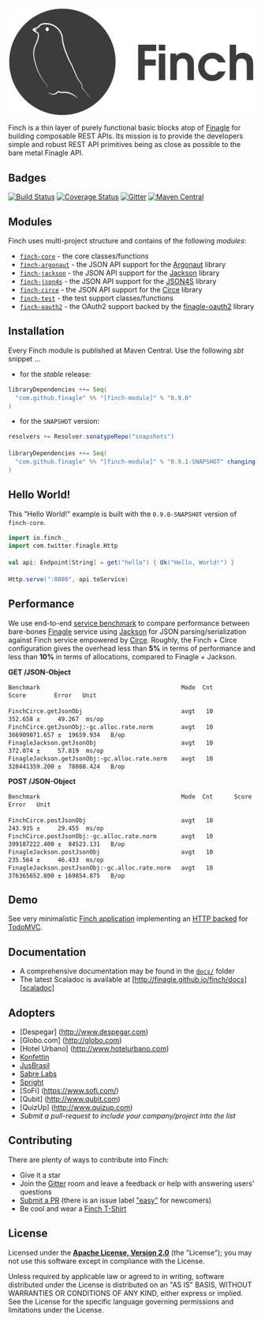 <p align="center">
  <img src="https://raw.githubusercontent.com/finagle/finch/master/finch-logo.png" width="500px" />
</p>

Finch is a thin layer of purely functional basic blocks atop of [Finagle][finagle] for
building composable REST APIs. Its mission is to provide the developers simple and robust REST API primitives being as
close as possible to the bare metal Finagle API.

Badges
------
[![Build Status](https://img.shields.io/travis/finagle/finch/master.svg)](https://travis-ci.org/finagle/finch)
[![Coverage Status](https://img.shields.io/codecov/c/github/finagle/finch/master.svg)](https://codecov.io/github/finagle/finch)
[![Gitter](https://img.shields.io/badge/gitter-join%20chat-green.svg)](https://gitter.im/finagle/finch?utm_source=badge&utm_medium=badge&utm_campaign=pr-badge&utm_content=badge)
[![Maven Central](https://img.shields.io/maven-central/v/com.github.finagle/finch_2.11.svg)](https://maven-badges.herokuapp.com/maven-central/com.github.finagle/finch_2.11)

Modules
-------
Finch uses multi-project structure and contains of the following _modules_:

* [`finch-core`](core) - the core classes/functions
* [`finch-argonaut`](argonaut) - the JSON API support for the [Argonaut][argonaut] library
* [`finch-jackson`](jackson) - the JSON API support for the [Jackson][jackson] library
* [`finch-json4s`](json4s) - the JSON API support for the [JSON4S][json4s] library
* [`finch-circe`](circe) - the JSON API support for the [Circe][circe] library
* [`finch-test`](test) - the test support classes/functions
* [`finch-oauth2`](oauth2) - the OAuth2 support backed by the [finagle-oauth2][finagle-oauth2] library

Installation
------------
Every Finch module is published at Maven Central. Use the following _sbt_ snippet ...

* for the _stable_ release:

```scala
libraryDependencies ++= Seq(
  "com.github.finagle" %% "[finch-module]" % "0.9.0"
)
```

* for the `SNAPSHOT` version:

```scala
resolvers += Resolver.sonatypeRepo("snapshots")

libraryDependencies ++= Seq(
  "com.github.finagle" %% "[finch-module]" % "0.9.1-SNAPSHOT" changing()
)
```

Hello World!
------------
This "Hello World!" example is built with the `0.9.0-SNAPSHOT` version of `finch-core`.

```scala
import io.finch._
import com.twitter.finagle.Http

val api: Endpoint[String] = get("hello") { Ok("Hello, World!") }

Http.serve(":8080", api.toService)
```

Performance
-----------

We use end-to-end [service benchmark][service-benchmark] to compare performance between bare-bones
[Finagle][finagle] service using [Jackson][jackson] for JSON parsing/serialization against Finch service
empowered by [Circe][circe]. Roughly, the Finch + Circe configuration gives the overhead less than
**5%** in terms of performance and less than **10%** in terms of allocations, compared to Finagle +
Jackson.

**GET /JSON-Object**

```
Benchmark                                        Mode  Cnt          Score        Error   Unit

FinchCirce.getJsonObj                            avgt   10        352.658 ±     49.267  ms/op
FinchCirce.getJsonObj:·gc.alloc.rate.norm        avgt   10  366909071.657 ±  19659.934   B/op
FinagleJackson.getJsonObj                        avgt   10        372.074 ±     57.819  ms/op
FinagleJackson.getJsonObj:·gc.alloc.rate.norm    avgt   10  328441359.200 ±  78088.424   B/op
```

**POST /JSON-Object**
```
Benchmark                                        Mode  Cnt      Score            Error   Unit

FinchCirce.postJsonObj                           avgt   10        243.935 ±     29.455  ms/op
FinchCirce.postJsonObj:·gc.alloc.rate.norm       avgt   10  399187222.400 ±  84523.131   B/op
FinagleJackson.postJsonObj                       avgt   10        235.564 ±     46.433  ms/op
FinagleJackson.postJsonObj:·gc.alloc.rate.norm   avgt   10  376365652.800 ± 169854.875   B/op
```

Demo
----
See very minimalistic [Finch application][todo] implementing an [HTTP backed][todobackend] for [TodoMVC][todomvc].

Documentation
-------------
* A comprehensive documentation may be found in the [`docs/`](docs/index.md) folder
* The latest Scaladoc is available at [http://finagle.github.io/finch/docs][scaladoc]

Adopters
--------
* [Despegar] (http://www.despegar.com)
* [Globo.com] (http://globo.com)
* [Hotel Urbano] (http://www.hotelurbano.com)
* [Konfettin](http://konfettin.ru)
* [JusBrasil](http://www.jusbrasil.com.br)
* [Sabre Labs](http://sabrelabs.com)
* [Spright](http://spright.com)
* [SoFi] (https://www.sofi.com/)
* [Qubit] (http://www.qubit.com)
* [QuizUp] (http://www.quizup.com)
* *Submit a pull-request to include your company/project into the list*

Contributing
------------
There are plenty of ways to contribute into Finch:

* Give it a star
* Join the [Gitter][gitter] room and leave a feedback or help with answering users' questions
* [Submit a PR](CONTRIBUTING.md) (there is an issue label ["easy"](https://github.com/finagle/finch/issues?q=is%3Aopen+is%3Aissue+label%3Aeasy) for newcomers)
* Be cool and wear a [Finch T-Shirt](http://www.redbubble.com/people/vkostyukov/works/13277123-finch-io-rest-api-with-finagle?p=t-shirt)

License
-------
Licensed under the **[Apache License, Version 2.0](http://www.apache.org/licenses/LICENSE-2.0)** (the "License");
you may not use this software except in compliance with the License.

Unless required by applicable law or agreed to in writing, software
distributed under the License is distributed on an "AS IS" BASIS,
WITHOUT WARRANTIES OR CONDITIONS OF ANY KIND, either express or implied.
See the License for the specific language governing permissions and
limitations under the License.

[gitter]: https://gitter.im/finagle/finch
[service-benchmark]: https://github.com/finagle/finch/blob/master/benchmarks/src/main/scala/io/finch/benchmarks/service/UserServiceBenchmark.scala
[finagle]: https://github.com/twitter/finagle
[circe]: https://github.com/travisbrown/circe
[jackson]: http://wiki.fasterxml.com/JacksonHome
[argonaut]: http://argonaut.io
[finagle-oauth2]: https://github.com/finagle/finagle-oauth2
[json4s]: http://json4s.org
[scaladoc]: http://finagle.github.io/finch/docs/#io.finch.package
[todo]: https://github.com/vkostyukov/finch-101/blob/master/src/main/scala/i/f/workshop/finch/Todo.scala
[todobackend]: http://www.todobackend.com/
[todomvc]: http://todomvc.com/
